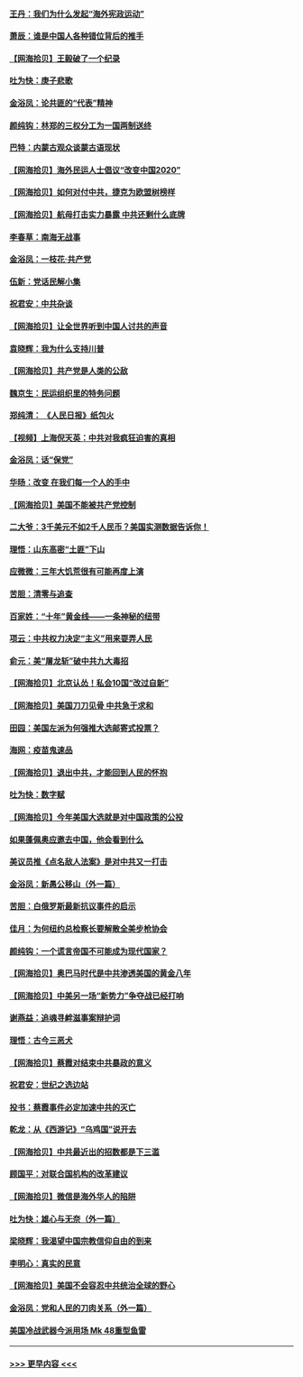#### [王丹：我们为什么发起“海外宪政运动”](../pages/nsc993/n12380286.md?t=09050602) 
#### [萧辰：谁是中国人各种错位背后的推手](../pages/nsc993/n12379800.md?t=09050602) 
#### [【网海拾贝】王毅破了一个纪录](../pages/nsc993/n12379251.md?t=09050602) 
#### [吐为快：庚子悲歌](../pages/nsc993/n12378821.md?t=09050602) 
#### [金浴凤：论共匪的“代表”精神](../pages/nsc993/n12377546.md?t=09050602) 
#### [颜纯钩：林郑的三权分工为一国两制送终](../pages/nsc993/n12377306.md?t=09050602) 
#### [巴特：内蒙古观众谈蒙古语现状](../pages/nsc993/n12376923.md?t=09050602) 
#### [【网海拾贝】海外民运人士倡议“改变中国2020”](../pages/nsc993/n12376682.md?t=09050602) 
#### [【网海拾贝】如何对付中共，捷克为欧盟树榜样](../pages/nsc993/n12374209.md?t=09050602) 
#### [【网海拾贝】航母打击实力暴露 中共还剩什么底牌](../pages/nsc993/n12371825.md?t=09050602) 
#### [李春草：南海无战事](../pages/nsc993/n12371159.md?t=09050602) 
#### [金浴凤：一枝花·共产党](../pages/nsc993/n12368757.md?t=09050602) 
#### [伍新：党话民解小集](../pages/nsc993/n12366907.md?t=09050602) 
#### [祝君安：中共杂谈](../pages/nsc993/n12366076.md?t=09050602) 
#### [【网海拾贝】让全世界听到中国人讨共的声音](../pages/nsc993/n12365569.md?t=09050602) 
#### [袁晓辉：我为什么支持川普](../pages/nsc993/n12362670.md?t=09050602) 
#### [【网海拾贝】共产党是人类的公敌](../pages/nsc993/n12363182.md?t=09050602) 
#### [魏京生：民运组织里的特务问题](../pages/nsc993/n12363010.md?t=09050602) 
#### [郑纯清： 《人民日报》纸包火](../pages/nsc993/n12362706.md?t=09050602) 
#### [【视频】上海倪天英：中共对我疯狂迫害的真相](../pages/nsc993/n12356341.md?t=09050602) 
#### [金浴凤：话“保党”](../pages/nsc993/n12361867.md?t=09050602) 
#### [华旸：改变 在我们每一个人的手中](../pages/nsc993/n12361774.md?t=09050602) 
#### [【网海拾贝】美国不能被共产党控制](../pages/nsc993/n12360271.md?t=09050602) 
#### [二大爷：3千美元不如2千人民币？美国实测数据告诉你！](../pages/nsc993/n12358563.md?t=09050602) 
#### [理悟：山东高密“土匪”下山](../pages/nsc993/n12358535.md?t=09050602) 
#### [应微微：三年大饥荒很有可能再度上演](../pages/nsc993/n12358523.md?t=09050602) 
#### [苦胆：清零与追查](../pages/nsc993/n12358501.md?t=09050602) 
#### [百家姓：“十年”黄金线——一条神秘的纽带](../pages/nsc993/n12358319.md?t=09050602) 
#### [项云：中共权力决定“主义”用来耍弄人民](../pages/nsc993/n12358172.md?t=09050602) 
#### [俞元：美“屠龙斩”破中共九大毒招](../pages/nsc993/n12357822.md?t=09050602) 
#### [【网海拾贝】北京认怂！私会10国“改过自新”](../pages/nsc993/n12357784.md?t=09050602) 
#### [【网海拾贝】美国刀刀见骨 中共急于求和](../pages/nsc993/n12355511.md?t=09050602) 
#### [田园：美国左派为何强推大选邮寄式投票？](../pages/nsc993/n12352963.md?t=09050602) 
#### [海网：疫苗鬼速品](../pages/nsc993/n12354438.md?t=09050602) 
#### [【网海拾贝】退出中共，才能回到人民的怀抱](../pages/nsc993/n12352634.md?t=09050602) 
#### [吐为快：数字赋](../pages/nsc993/n12352317.md?t=09050602) 
#### [【网海拾贝】今年美国大选就是对中国政策的公投](../pages/nsc993/n12350973.md?t=09050602) 
#### [如果蓬佩奥应邀去中国，他会看到什么](../pages/nsc993/n12350945.md?t=09050602) 
#### [美议员推《点名敌人法案》是对中共又一打击](../pages/nsc993/n12350765.md?t=09050602) 
#### [金浴凤：新愚公移山（外一篇）](../pages/nsc993/n12350253.md?t=09050602) 
#### [苦胆：白俄罗斯最新抗议事件的启示](../pages/nsc993/n12349989.md?t=09050602) 
#### [佳月：为何纽约总检察长要解散全美步枪协会](../pages/nsc993/n12349939.md?t=09050602) 
#### [颜纯钩：一个谎言帝国不可能成为现代国家？](../pages/nsc993/n12349898.md?t=09050602) 
#### [【网海拾贝】奥巴马时代是中共渗透美国的黄金八年](../pages/nsc993/n12349284.md?t=09050602) 
#### [【网海拾贝】中美另一场“新势力”争夺战已经打响](../pages/nsc993/n12346998.md?t=09050602) 
#### [谢燕益：追魂寻衅滋事案辩护词](../pages/nsc993/n12346892.md?t=09050602) 
#### [理悟：古今三恶犬](../pages/nsc993/n12345190.md?t=09050602) 
#### [【网海拾贝】蔡霞对结束中共暴政的意义](../pages/nsc993/n12344263.md?t=09050602) 
#### [祝君安：世纪之选边站](../pages/nsc993/n12342382.md?t=09050602) 
#### [投书：蔡霞事件必定加速中共的灭亡](../pages/nsc993/n12341881.md?t=09050602) 
#### [乾龙：从《西游记》“乌鸡国”说开去](../pages/nsc993/n12341690.md?t=09050602) 
#### [【网海拾贝】中共最近出的招数都是下三滥](../pages/nsc993/n12341593.md?t=09050602) 
#### [顾国平：对联合国机构的改革建议](../pages/nsc993/n12339928.md?t=09050602) 
#### [【网海拾贝】微信是海外华人的陷阱](../pages/nsc993/n12338868.md?t=09050602) 
#### [吐为快：雄心与无奈（外一篇）](../pages/nsc993/n12338132.md?t=09050602) 
#### [梁晓辉：我渴望中国宗教信仰自由的到来](../pages/nsc993/n12336657.md?t=09050602) 
#### [李明心：真实的民意](../pages/nsc993/n12336089.md?t=09050602) 
#### [【网海拾贝】美国不会容忍中共统治全球的野心](../pages/nsc993/n12336063.md?t=09050602) 
#### [金浴凤：党和人民的刀肉关系（外一篇）](../pages/nsc993/n12335834.md?t=09050602) 
#### [美国冷战武器今派用场 Mk 48重型鱼雷](../pages/nsc993/n12335354.md?t=09050602) 

----
#### [ >>> 更早内容 <<< ](../indexes/nsc993-earlier.md)
